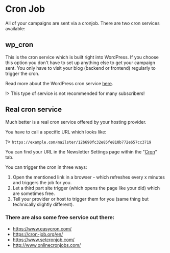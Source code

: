 # Cron Job

All of your campaigns are sent via a cronjob. There are two cron services available:

## wp_cron

This is the cron service which is built right into WordPress. If you choose this option you don't have to set up anything else to get your campaign sent. You only have to visit your blog (backend or frontend) regularly to trigger the cron.

Read more about the WordPress cron service [here](http://wp.tutsplus.com/articles/insights-into-wp-cron-an-introduction-to-scheduling-tasks-in-wordpress/).

!> This type of service is not recommended for many subscribers!

## Real cron service

Much better is a real cron service offered by your hosting provider.

You have to call a specific URL which looks like:

?> `https://example.com/mailster/12b690fc32e85fe810b772e657cc3719`

You can find your URL in the Newsletter Settings page within the "[Cron](/settings/cron)" tab.

You can trigger the cron in three ways:

1. Open the mentioned link in a browser - which refreshes every x minutes and triggers the job for you.
2. Let a third part site trigger (which opens the page like your did) which are sometimes free.
3. Tell your provider or host to trigger them for you (same thing but technically slightly different).

### There are also some free service out there:

-   https://www.easycron.com/
-   https://cron-job.org/en/
-   https://www.setcronjob.com/
-   http://www.onlinecronjobs.com/

